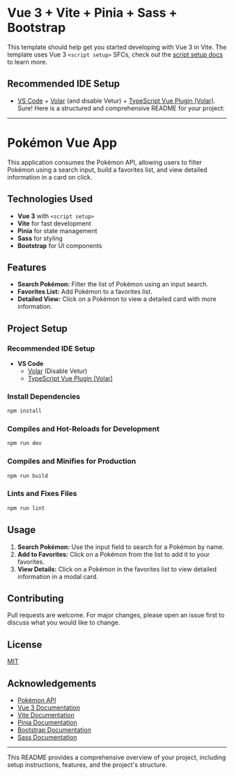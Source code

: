 # Vue 3 + Vite + Pinia + Sass + Bootstrap 

This template should help get you started developing with Vue 3 in Vite. The template uses Vue 3 `<script setup>` SFCs, check out the [script setup docs](https://v3.vuejs.org/api/sfc-script-setup.html#sfc-script-setup) to learn more.

## Recommended IDE Setup

- [VS Code](https://code.visualstudio.com/) + [Volar](https://marketplace.visualstudio.com/items?itemName=Vue.volar) (and disable Vetur) + [TypeScript Vue Plugin (Volar)](https://marketplace.visualstudio.com/items?itemName=Vue.vscode-typescript-vue-plugin).
Sure! Here is a structured and comprehensive README for your project:

---

# Pokémon Vue App

This application consumes the Pokémon API, allowing users to filter Pokémon using a search input, build a favorites list, and view detailed information in a card on click.

## Technologies Used
- **Vue 3** with `<script setup>`
- **Vite** for fast development
- **Pinia** for state management
- **Sass** for styling
- **Bootstrap** for UI components

## Features
- **Search Pokémon:** Filter the list of Pokémon using an input search.
- **Favorites List:** Add Pokémon to a favorites list.
- **Detailed View:** Click on a Pokémon to view a detailed card with more information.

## Project Setup
### Recommended IDE Setup
- **VS Code**
  - [Volar](https://marketplace.visualstudio.com/items?itemName=Vue.volar) (Disable Vetur)
  - [TypeScript Vue Plugin (Volar)](https://marketplace.visualstudio.com/items?itemName=Vue.vscode-typescript-vue-plugin)

### Install Dependencies
```bash
npm install
```

### Compiles and Hot-Reloads for Development
```bash
npm run dev
```

### Compiles and Minifies for Production
```bash
npm run build
```

### Lints and Fixes Files
```bash
npm run lint
```

## Usage
1. **Search Pokémon:** Use the input field to search for a Pokémon by name.
2. **Add to Favorites:** Click on a Pokémon from the list to add it to your favorites.
3. **View Details:** Click on a Pokémon in the favorites list to view detailed information in a modal card.

## Contributing
Pull requests are welcome. For major changes, please open an issue first to discuss what you would like to change.

## License
[MIT](https://choosealicense.com/licenses/mit/)

## Acknowledgements
- [Pokémon API](https://pokeapi.co/)
- [Vue 3 Documentation](https://v3.vuejs.org/)
- [Vite Documentation](https://vitejs.dev/)
- [Pinia Documentation](https://pinia.vuejs.org/)
- [Bootstrap Documentation](https://getbootstrap.com/)
- [Sass Documentation](https://sass-lang.com/)

---

This README provides a comprehensive overview of your project, including setup instructions, features, and the project's structure.
